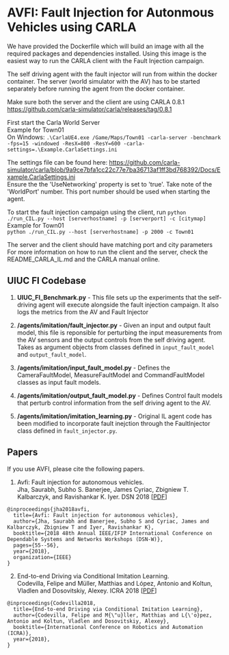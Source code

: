 AVFI: Fault Injection for Autonmous Vehicles using CARLA
===============

We have provided the Dockerfile which will build an image with all
the required packages and dependencies installed. Using this image
is the easiest way to run the CARLA client with the Fault Injection
campaign.

The self driving agent with the fault injector will run from within
the docker container. The server (world simulator with the AV) has 
to be started separately before running the agent from the docker
container. 

Make sure both the server and the client are using CARLA 0.8.1
https://github.com/carla-simulator/carla/releases/tag/0.8.1

First start the Carla World Server <br>
Example for Town01<br>
On Windows: `.\CarlaUE4.exe /Game/Maps/Town01 -carla-server -benchmark -fps=15 -windowed -ResX=800 -ResY=600 -carla-settings=.\Example.CarlaSettings.ini`

The settings file can be found here: https://github.com/carla-simulator/carla/blob/9a9ce7bfa1cc22c77e7ba36713af1ff3bd768392/Docs/Example.CarlaSettings.ini <br>
Ensure the the 'UseNetworking' property is set to 'true'. Take note of the 'WorldPort' number. This port number should be used when starting the agent.

To start the fault injection campaign using the client, run 
`python ./run_CIL.py --host [serverhostname] -p [serverport] -c [citymap]` <br>
Example for Town01 <br>
`python ./run_CIL.py --host [serverhostname] -p 2000 -c Town01`

The server and the client should have matching port and city parameters
For more information on how to run the client and the server, check the
README_CARLA_IL.md and the CARLA manual online.

UIUC FI Codebase
---------
1. **UIUC_FI_Benchmark.py** - This file sets up the experiments that the self-driving
agent will execute alongside the fault injection campaign. It also logs the metrics 
from the AV and Fault Injector

2. **/agents/imitation/fault_injector.py** - Given an input and output fault model,
this file is reponsible for perturbing the input measurements from the AV sensors 
and the output controls from the self driving agent. Takes as argument objects from
classes defined in `input_fault_model` and `output_fault_model`.

3. **/agents/imitation/input_fault_model.py** - Defines the CameraFaultModel,
MeasureFaultModel and CommandFaultModel classes as input fault models. 

4. **/agents/imitation/output_fault_model.py** - Defines Control fault models
that perturb control information from the self driving agent to the AV.

5. **/agents/imitation/imitation_learning.py** - Original IL agent code has been
modified to incorporate fault inejction through the FaultInjector class defined
in `fault_injector.py`.

Papers
-----

If you use AVFI, please cite the following papers.

1. Avfi: Fault injection for autonomous vehicles. <br>
Jha, Saurabh, Subho S. Banerjee, James Cyriac,
Zbigniew T. Kalbarczyk, and Ravishankar K. Iyer. DSN 2018
[[PDF](http://ssbaner2.cs.illinois.edu/publications/dsn2018_avfi/Paper.pdf)]

```
@inproceedings{jha2018avfi,
  title={Avfi: Fault injection for autonomous vehicles},
  author={Jha, Saurabh and Banerjee, Subho S and Cyriac, James and Kalbarczyk, Zbigniew T and Iyer, Ravishankar K},
  booktitle={2018 48th Annual IEEE/IFIP International Conference on Dependable Systems and Networks Workshops (DSN-W)},
  pages={55--56},
  year={2018},
  organization={IEEE}
}
```


2. End-to-end Driving via Conditional Imitation Learning. <br> Codevilla,
Felipe and Müller, Matthias and López, Antonio and Koltun, Vladlen and
Dosovitskiy, Alexey. ICRA 2018
[[PDF](http://vladlen.info/papers/conditional-imitation.pdf)]


```
@inproceedings{Codevilla2018,
  title={End-to-end Driving via Conditional Imitation Learning},
  author={Codevilla, Felipe and M{\"u}ller, Matthias and L{\'o}pez,
Antonio and Koltun, Vladlen and Dosovitskiy, Alexey},
  booktitle={International Conference on Robotics and Automation (ICRA)},
  year={2018},
}
```
